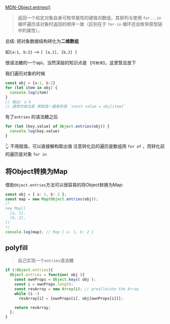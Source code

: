 [MDN-Object.entries()](https://developer.mozilla.org/zh-CN/docs/Web/JavaScript/Reference/Global_Objects/Object/entries)

> 返回一个给定对象自身可枚举属性的键值对数组，其排列与使用 `for...in` 循环遍历该对象时返回的顺序一致（区别在于 `for-in` 循环还会枚举原型链中的属性）。

总结: 把对象数据结构转化为**二维数组**

如`{a:1, b:2}` --> `[ [a,1], [b,2] ]`

很语法糖的一个api，当然深层的知识点是 `【可枚举】`，这里暂且放下

我们遍历对象的时候
```js
const obj = {a:1, b:2}
for (let item in obj) {
  console.log(item)
}
// 输出: a b
// 通常的做法是 再赋值一遍拿到值 `const value = obj[item]`
```

有了`entries` 的语法糖之后
```js
for (let [key,value] of Object.entries(obj)) {
  console.log(key,value)
}
```
👆 不用赋值，可以直接解构取出值
注意转化后的遍历是数组用 `for of` ，而转化前的遍历是对象 `for in`

## 将Object转换为Map
借助`Object.entries`方法可以很容易的将Object转换为Map:
```js
const obj = { a: 1, b: 2 };
const map = new Map(Object.entries(obj));
/*
new Map([
  [a, 1],
  [b, 2],
])
*/
console.log(map); // Map { a: 1, b: 2 }
```

## polyfill
> 自己实现一个`entries`语法糖
```js
if (!Object.entries){
  Object.entries = function( obj ){
    const ownProps = Object.keys( obj );
    const i = ownProps.length;
    const resArray = new Array(i); // preallocate the Array
    while (i--)
      resArray[i] = [ownProps[i], obj[ownProps[i]]];

    return resArray;
  };
}
```